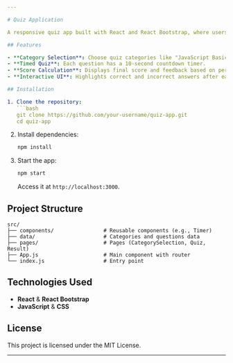 ```yaml
---

# Quiz Application

A responsive quiz app built with React and React Bootstrap, where users can select categories, answer timed multiple-choice questions, and view their final score and performance feedback.

## Features

- **Category Selection**: Choose quiz categories like "JavaScript Basics" and "React Basics."
- **Timed Quiz**: Each question has a 10-second countdown timer.
- **Score Calculation**: Displays final score and feedback based on performance.
- **Interactive UI**: Highlights correct and incorrect answers after each question.

## Installation

1. Clone the repository:
   ```bash
   git clone https://github.com/your-username/quiz-app.git
   cd quiz-app
   ```
2. Install dependencies:
   ```bash
   npm install
   ```
3. Start the app:
   ```bash
   npm start
   ```
   Access it at `http://localhost:3000`.

## Project Structure

```
src/
├── components/                # Reusable components (e.g., Timer)
├── data/                      # Categories and questions data
├── pages/                     # Pages (CategorySelection, Quiz, Result)
├── App.js                     # Main component with router
└── index.js                   # Entry point
```

## Technologies Used

- **React** & **React Bootstrap**
- **JavaScript** & **CSS**

## License

This project is licensed under the MIT License.

--- 
```

